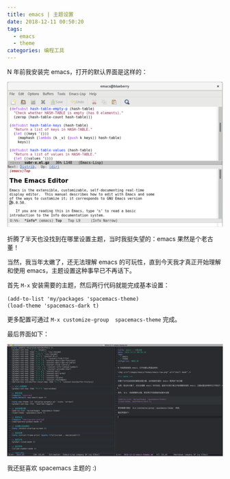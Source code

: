 ```yaml
---
title: emacs | 主题设置
date: 2018-12-11 00:50:20
tags:
  - emacs
  - theme
categories: 编程工具
---
```


N 年前我安装完 emacs，打开的默认界面是这样的：

<img src="/images/emacs/themes/emacs-raw.png" alt="shell mode" />

<!-- more -->

折腾了半天也没找到在哪里设置主题，当时我挺失望的：emacs 果然是个老古董！

当然，我当年太嫩了，还无法理解 emacs 的可玩性，直到今天我才真正开始理解和使用 emacs，主题设置这种事早已不再话下。

首先 `M-x` 安装需要的主题，然后两行代码就能完成基本设置：

```Lisp
(add-to-list 'my/packages 'spacemacs-theme)
(load-theme 'spacemacs-dark t)
```

更多配置可通过 `M-x customize-group  spacemacs-theme` 完成。

最后界面如下：

<img src="/images/emacs/themes/emacs-spacemacs.png" alt="shell mode" />

我还挺喜欢 spacemacs 主题的 :)
